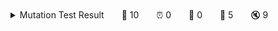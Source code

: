 <details><summary>Mutation Test Result　　🎉 10　　⏰ 0　　🤔 0　　🙁 5　　🔇 9</summary>

<br>

Legend for output:
🎉 Killed mutants.   The goal is for everything to end up in this bucket.
⏰ Timeout.          Test suite took 10 times as long as the baseline so were killed.
🤔 Suspicious.       Tests took a long time, but not long enough to be fatal.
🙁 Survived.         This means your tests need to be expanded.
🔇 Skipped.          Skipped.


<table border="1"><tr><th>File</th><th>🎉 Killed</th><th>🙁 Survived</th><th>% killed / (killed + survived)</th></tr><tr><td>pipenv-project/src/calculator.py</td><td>2</td><td>1</td><td>66.67</td></tr><tr><td>pipenv-project/src/domain/book.py</td><td>2</td><td>0</td><td>100.00</td></tr><tr><td>pipenv-project/src/fizz_buzz.py</td><td>6</td><td>4</td><td>60.00</td></tr></table>

<details><summary>List of tests used for mutation</summary>

- pipenv-project/tests/test_calculator.py
- pipenv-project/tests/model/test_book.py
- pipenv-project/tests/test_fizz_buzz.py
</details>


<br>
※ 🙁 Survived, ⏰Timeout, 🤔Suspicious are shown below.

<details><summary>pipenv-project/src/calculator.py</summary>

Killed 2 out of 6 mutants
## Survived
Survived mutation testing. These mutants show holes in your test suite.
### Line number:4
```python
--- pipenv-project/src/calculator.py
+++ pipenv-project/src/calculator.py
@@ -1,7 +1,7 @@
 class Calculator:
     @staticmethod
     def add(a: int, b: int) -> int:
-        return a - b  #
+        return a + b  #
 
     @staticmethod
     def subtract(a: int, b: int) -> int:
```
</details>

<details><summary>pipenv-project/src/domain/book.py</summary>

Killed 2 out of 3 mutants
</details>

<details><summary>pipenv-project/src/fizz_buzz.py</summary>

Killed 6 out of 15 mutants
## Survived
Survived mutation testing. These mutants show holes in your test suite.
### Line number:2
```python
--- pipenv-project/src/fizz_buzz.py
+++ pipenv-project/src/fizz_buzz.py
@@ -1,5 +1,5 @@
 def fizz_buzz(n):
-    if n % 15 == 0:  #
+    if n / 15 == 0:  #
         return "fizz buzz"  #
 
     if n % 3 == 0:
```
### Line number:2
```python
--- pipenv-project/src/fizz_buzz.py
+++ pipenv-project/src/fizz_buzz.py
@@ -1,5 +1,5 @@
 def fizz_buzz(n):
-    if n % 15 == 0:  #
+    if n % 16 == 0:  #
         return "fizz buzz"  #
 
     if n % 3 == 0:
```
### Line number:2
```python
--- pipenv-project/src/fizz_buzz.py
+++ pipenv-project/src/fizz_buzz.py
@@ -1,5 +1,5 @@
 def fizz_buzz(n):
-    if n % 15 == 0:  #
+    if n % 15 == 1:  #
         return "fizz buzz"  #
 
     if n % 3 == 0:
```
### Line number:3
```python
--- pipenv-project/src/fizz_buzz.py
+++ pipenv-project/src/fizz_buzz.py
@@ -1,6 +1,6 @@
 def fizz_buzz(n):
     if n % 15 == 0:  #
-        return "fizz buzz"  #
+        return "XXfizz buzzXX"  #
 
     if n % 3 == 0:
         return "fizz"
```
</details>

</details>